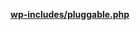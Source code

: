 <p><b><a href="https://developer.wordpress.org/reference/files/wp-includes/pluggable.php/">wp-includes/pluggable.php</a></b></p>
